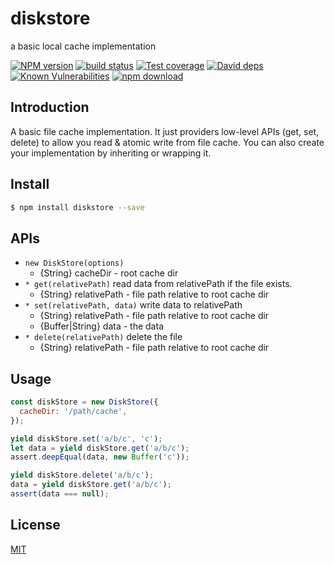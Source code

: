 # diskstore
a basic local cache implementation

[![NPM version][npm-image]][npm-url]
[![build status][travis-image]][travis-url]
[![Test coverage][codecov-image]][codecov-url]
[![David deps][david-image]][david-url]
[![Known Vulnerabilities][snyk-image]][snyk-url]
[![npm download][download-image]][download-url]

[npm-image]: https://img.shields.io/npm/v/diskstore.svg?style=flat-square
[npm-url]: https://npmjs.org/package/diskstore
[travis-image]: https://img.shields.io/travis/node-modules/diskstore.svg?style=flat-square
[travis-url]: https://travis-ci.org/node-modules/diskstore
[codecov-image]: https://codecov.io/gh/node-modules/diskstore/branch/master/graph/badge.svg
[codecov-url]: https://codecov.io/gh/node-modules/diskstore
[david-image]: https://img.shields.io/david/node-modules/diskstore.svg?style=flat-square
[david-url]: https://david-dm.org/node-modules/diskstore
[snyk-image]: https://snyk.io/test/npm/diskstore/badge.svg?style=flat-square
[snyk-url]: https://snyk.io/test/npm/diskstore
[download-image]: https://img.shields.io/npm/dm/diskstore.svg?style=flat-square
[download-url]: https://npmjs.org/package/diskstore

## Introduction

A basic file cache implementation. It just providers low-level APIs (get, set, delete) to allow you read & atomic write from file cache.  You can also create your implementation by inheriting or wrapping it.

## Install

```bash
$ npm install diskstore --save
```

## APIs

- `new DiskStore(options)`
  - {String} cacheDir - root cache dir
- `* get(relativePath)` read data from relativePath if the file exists.
  - {String} relativePath - file path relative to root cache dir
- `* set(relativePath, data)` write data to relativePath
  - {String} relativePath - file path relative to root cache dir
  - {Buffer|String} data - the data
- `* delete(relativePath)` delete the file
  - {String} relativePath - file path relative to root cache dir

## Usage

```js
const diskStore = new DiskStore({
  cacheDir: '/path/cache',
});

yield diskStore.set('a/b/c', 'c');
let data = yield diskStore.get('a/b/c');
assert.deepEqual(data, new Buffer('c'));

yield diskStore.delete('a/b/c');
data = yield diskStore.get('a/b/c');
assert(data === null);
```

## License

[MIT](LICENSE)
